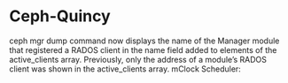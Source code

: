 # Ceph-Quincy
ceph mgr dump command now displays the name of the Manager module that registered a RADOS client in the name field added to elements of the active_clients array. Previously, only the address of a module’s RADOS client was shown in the active_clients array.  mClock Scheduler: 

